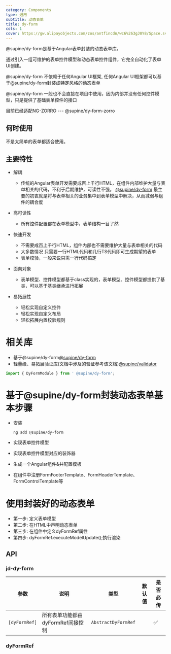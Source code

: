 ```yaml
---
category: Components
type: 通用
subtitle: 动态表单
title: dy-form
cols: 1
cover: https://gw.alipayobjects.com/zos/antfincdn/wc6%263gJ0Y8/Space.svg
---
```


@supine/dy-form是基于Angular表单封装的动态表单库。

通过引入一组可维护的表单控件模型和动态表单控件组件，它完全自动化了表单UI创建。

@supine/dy-form 不依赖于任何Angular UI框架, 任何Angular UI框架都可以基于@supine/dy-form封装成特定风格的动态表单

@supine/dy-form 一般也不会直接在项目中使用，因为内部并没有任何控件模型，只是提供了基础表单控件的接口

目前已经适配NG-ZORRO ---  @supine/dy-form-zorro

## 何时使用

不是太简单的表单都适合使用。

## 主要特性
- 解耦
  - 传统的Angular表单开发需要成百上千行HTML，在组件内部维护大量与表单相关的代码，不利于后期维护，可读性不强。
[@supine/dy-form](https://www.npmjs.com/package/@supine/dy-form)
最主要的初衷就是将与表单相关的业务集中到表单模型中解决，从而减弱与组件的耦合度

- 高可读性
  - 所有控件配置都在表单模型中，表单结构一目了然
- 快速开发
  - 不需要成百上千行HTML，组件内部也不需要维护大量与表单相关的代码
  - 大多数情况 只需要一行HTML代码和几行TS代码即可生成期望的表单
  - 表单校验，一般来说只需一行代码搞定
- 面向对象
  - 表单模型、控件模型都基于class实现的，表单模型、控件模型都提供了基类，可以基于基类继承进行拓展
- 易拓展性
  - 轻松实现自定义控件
  - 轻松实现自定义布局
  - 轻松拓展内置校验规则

# 相关库
- 基于@supine/dy-form[@supine/dy-form](https://www.npmjs.com/package/@supine/dy-form)
- 轻量级、易拓展验证库(文档中涉及的验证参考该文档)[@supine/validator](https://www.npmjs.com/package/@supine/validator)

```ts
import { DyFormModule } from ' @supine/dy-form';
```

# 基于@supine/dy-form封装动态表单基本步骤
- 安装
  ```shell
  ng add @supine/dy-form
  ```

- 实现表单控件模型

- 实现表单控件模型对应的装饰器

- 生成一个Angular组件&并配置模板

- 在组件中注册FormFooterTemplate、FormHeaderTemplate、FormControlTemplate等

# 使用封装好的动态表单

- 第一步: 定义表单模型
- 第二步: 在HTML中声明动态表单
- 第三步: 在组件中定义dyFormRef属性
- 第四步: dyFormRef.executeModelUpdate();执行渲染

## API

### jd-dy-form

| 参数 | 说明 | 类型 | 默认值 | 是否必传 |
| --- | --- | --- | --- | --- |
| `[dyFormRef]` | 所有表单功能都由dyFormRef间接控制 | `AbstractDyFormRef` |  | ✅ |

### dyFormRef
